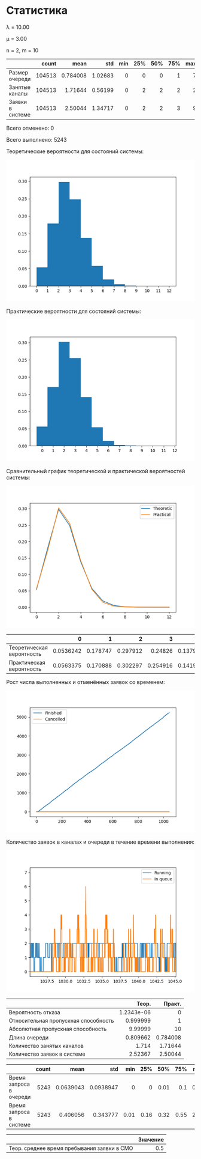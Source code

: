 # Статистика

λ = 10.00



μ = 3.00



n = 2, m = 10



|                  |   count |     mean |     std |   min |   25% |   50% |   75% |   max |
|:-----------------|--------:|---------:|--------:|------:|------:|------:|------:|------:|
| Размер очереди   |  104513 | 0.784008 | 1.02683 |     0 |     0 |     0 |     1 |     7 |
| Занятые каналы   |  104513 | 1.71644  | 0.56199 |     0 |     2 |     2 |     2 |     2 |
| Заявки в системе |  104513 | 2.50044  | 1.34717 |     0 |     2 |     2 |     3 |     9 |



Всего отменено: 0



Всего выполнено: 5243



Теоретические вероятности для состояний системы:

![hist](hists\15112021_163546-1.png)



Практические вероятности для состояний системы:

![hist](hists\15112021_163546.png)



Сравнительный график теоретической и практической вероятностей системы:

![hist](hists\15112021_163546-4.png)



|                           |         0 |        1 |        2 |        3 |        4 |         5 |         6 |          7 |           8 |           9 |          10 |          11 |         12 |
|:--------------------------|----------:|---------:|---------:|---------:|---------:|----------:|----------:|-----------:|------------:|------------:|------------:|------------:|-----------:|
| Теоретическая вероятность | 0.0536242 | 0.178747 | 0.297912 | 0.24826  | 0.137922 | 0.0574676 | 0.0191559 | 0.00532108 | 0.00126692  | 0.000263942 | 4.88782e-05 | 8.14637e-06 | 1.2343e-06 |
| Практическая вероятность  | 0.0563375 | 0.170888 | 0.302297 | 0.254916 | 0.141906 | 0.0546344 | 0.0149646 | 0.00300441 | 0.000870705 | 0.000181796 | 0           | 0           | 0          |



Рост числа выполненных и отменённых заявок со временем:

![graph](hists\15112021_163546-2.png)



Количество заявок в каналах и очереди в течение времени выполнения:

![graph](hists\15112021_163546-3.png)



|                                      |      Теор. |    Практ. |
|:-------------------------------------|-----------:|----------:|
| Вероятность отказа                   | 1.2343e-06 |  0        |
| Относительная пропускная способность | 0.999999   |  1        |
| Абсолютная пропускная способность    | 9.99999    | 10        |
| Длина очереди                        | 0.809662   |  0.784008 |
| Количество занятых каналов           | 1.714      |  1.71644  |
| Количество заявок в системе          | 2.52367    |  2.50044  |



|                         |   count |      mean |       std |   min |   25% |   50% |   75% |   max |
|:------------------------|--------:|----------:|----------:|------:|------:|------:|------:|------:|
| Время запроса в очереди |    5243 | 0.0639043 | 0.0938947 |  0    |  0    |  0.01 |  0.1  |  0.66 |
| Время запроса в системе |    5243 | 0.406056  | 0.343777  |  0.01 |  0.16 |  0.32 |  0.55 |  2.68 |



|                                             |   Значение |
|:--------------------------------------------|-----------:|
| Теор. среднее время пребывания заявки в СМО |        0.5 |



